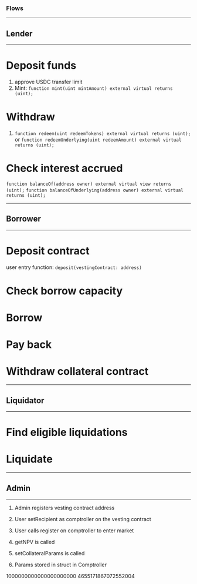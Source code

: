 ### Flows

--------------------------------------------------
## Lender
--------------------------------------------------

# Deposit funds

1. approve USDC transfer limit
2. Mint: ```function mint(uint mintAmount) external virtual returns (uint);```


# Withdraw

1.    ```function redeem(uint redeemTokens) external virtual returns (uint);```
  or  ```function redeemUnderlying(uint redeemAmount) external virtual returns (uint);```


# Check interest accrued

```function balanceOf(address owner) external virtual view returns (uint);```
```function balanceOfUnderlying(address owner) external virtual returns (uint);```


--------------------------------------------------
## Borrower
--------------------------------------------------

# Deposit contract

user entry function: ```deposit(vestingContract: address)```



# Check borrow capacity


# Borrow

# Pay back



# Withdraw collateral contract



--------------------------------------------------
## Liquidator
--------------------------------------------------

# Find eligible liquidations


# Liquidate



--------------------------------------------------
## Admin
--------------------------------------------------


1. Admin registers vesting contract address
2. User setRecipient as comptroller on the vesting contract
3. User calls register on comptroller to enter market
4. getNPV is called

1. setCollateralParams is called
2. Params stored in struct in Comptroller

1000000000000000000000
   4655171867072552004

